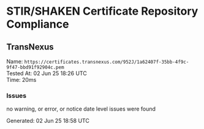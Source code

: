 # STIR/SHAKEN Certificate Repository Compliance

## TransNexus

Name: `https://certificates.transnexus.com/952J/1a62407f-35bb-4f9c-9f47-bbd91f92904c.pem`\
Tested At: 02 Jun 25 18:26 UTC\
Time: 20ms

### Issues

no warning, or error, or notice date level issues were found

Generated: 02 Jun 25 18:58 UTC